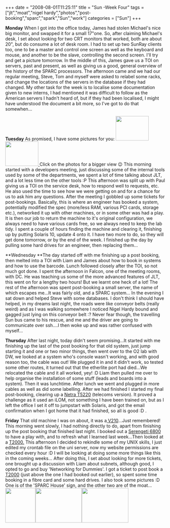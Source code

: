 +++
date = "2008-08-01T11:25:11"
title = "Sun -Week Four"
tags = ["jlt","moat","nigel hardy","photos","post-booking","sparc","spark","Sun","work"]
categories = ["Sun"]
+++

**Monday**
When I got into the office today, James had stolen Michael's nice big monitor, and swapped it for a small 17"one. So, after claiming Michael's desk, I set about looking for two CRT monitors that worked, both are about 20", but do consume a lot of desk room. I had to set up two SunRay clients too, one to be a master and control one screen as well as the keyboard and mouse, and another to be the slave, controlling the second screen. I'll try and get a picture tomorrow.
In the middle of this, James gave us a TOI on servers, past and present, as well as giving us a good, general overview of the history of the SPARC processors.
The afternoon came and we had our regular meeting, Steve, Tom and myself were asked to relabel some racks, and change the locations of the servers in the database if they had changed. My other task for the week is to localise some documentation given to new interns, I had mentioned it was difficult to follow as the American servers I hadn't heard of, but if they had been localised, I might have understood the document a bit more, so I've got to do that somewhen...

**Tuesday**
As promised, I have some pictures for you:
[<img src="http://i9.photobucket.com/albums/a55/forquare/blog/DSC00142.jpg" width="104" height="77" class="alignnone" />][1][<img src="http://i9.photobucket.com/albums/a55/forquare/blog/DSC00144.jpg" width="104" height="77" class="alignnone" />
][2]Click on the photos for a bigger view :wink:
This morning started with a developers meeting, just discussing some of the internal tools used by some of the departments, we spent a lot of time talking about JLT, and a lot less time on the other tools :P
This afternoon was split up with Paul giving us a TOI on the service desk, how to respond well to requests, etc. He also used the time to see how we were getting on and for a chance for us to ask him any questions. After the meeting I gobbled up some tickets for post-bookings. Basically, this is where an engineer has booked a system, potentially modified the spec (more/less RAM, various PCI cards, storage etc.), networked it up with other machines, or in some other was had a play. It is then our job to return the machine to it's original configuration, we always need to have various cards free, so we always need to keep the lab tidy. I spent a couple of hours finding the machine and clearing it, finishing up by putting Solaris 10, update 4 onto it. I have two more to do, so they will get done tomorrow, or by the end of the week.
I finished up the day by pulling some hard drives for an engineer, then replacing them...

**Wednesday
**The day started off with me finishing up a post booking, then melted into a TOI with Liam and James about how to book in systems and how to use the barcode. Lunch followed closely after the TOI, so not much got done.
I spent the afternoon in Falcon, one of the meeting rooms, with DC. He was teaching us some of the more advanced features of JLT, this went on for a lengthy two hours! But we learnt one heck of a lot!
The rest of the afternoon was spent post-booking a small server, the name of which escapes me...It was fairly old, and a SPARC system...
In the evening I sat down and helped Steve with some databases. I don't think I should have helped, in my dreams last night, the roads were like conveyor belts (really weird) and as I was walking somewhere I noticed Nigel Hardy bound and gagged just lying on this conveyor belt :? Never fear though, the travelling Sun bus came to his rescue, and me and the driver are going to communicate over ssh....I then woke up and was rather confused with myself...

**Thursday**
After last night, today didn't seem promising...It started with me finishing up the last of the post booking for that old system, just jump starting it and one or two minor things, then went over to the O2 lab with DW, we looked at a system who's console wasn't working, and with good reason too, the cable was out! We plugged it in and it didn't work, so tested some other routes, it turned out that the etherlite port had died...We relocated the cable and it all worked, yey! :D
Liam then pulled me over to help organise the installation of some stuff (leads and boards into a system). Then it was lunchtime.
After lunch we went and plugged in more cables as well as did some labelling. After we had finished I started my final post-booking, clearing up a [Netra T5220][3] (telecoms version). It proved a challenge as it used an iLOM, not something I have been trained on, but as I left the office I set it off to jumpstart with Solaris, and got the email confirmation when I got home that it had finished, so all is good :D .

**Friday**
That old machine I was on about, it was a[ V210][4]...Just remembered!
This morning went slowly, I had nothing directly to do, apart from finishing up the post booking that finished last night.
I booked out a [Serengeti 6800][5] to have a play with, and to refresh what I learned last week...Then looked at a [T2000.][6]
This afternoon I decided to rekindle some of my UNIX skills, I just edited my crontab file on the uni server, now my website permissions are checked every hour :D I will be looking at doing some more things like this in the coming weeks...
After doing this, I set about looking for more tickets, one brought up a discussion with Liam about subnets, although good, I opted to go and buy 'Networking for Dummies'. I got a ticket to post book a [T2000][7] (just above the one I had booked out earlier), so spent some time booking in a fibre card and some hard drives.
I also took some pictures :D One is of the 'SPARC House' sign, and the other two are of the moat...
[<img src="http://i9.photobucket.com/albums/a55/forquare/blog/DSC00145.jpg" width="95" height="109" class="alignnone" />][8][<img src="http://i9.photobucket.com/albums/a55/forquare/blog/DSC00147.jpg" width="146" height="109" class="alignnone" />][9][<img src="http://i9.photobucket.com/albums/a55/forquare/blog/DSC00146.jpg" width="147" height="109" class="alignnone" />][10]

  [1]: http://i9.photobucket.com/albums/a55/forquare/blog/DSC00142.jpg
  [2]: http://i9.photobucket.com/albums/a55/forquare/blog/DSC00144.jpg
  [3]: http://www.sun.com/servers/coolthreads/t5220/
  [4]: http://www.sun.com/servers/entry/v210/
  [5]: http://www.sun.com/servers/midrange/sunfire6800/
  [6]: http://www.sun.com/servers/coolthreads/t2000/
  [7]: http://www.sun.com/servers/coolthreads/t2000/
  [8]: http://i9.photobucket.com/albums/a55/forquare/blog/DSC00145.jpg
  [9]: http://i9.photobucket.com/albums/a55/forquare/blog/DSC00147.jpg
  [10]: http://i9.photobucket.com/albums/a55/forquare/blog/DSC00146.jpg
